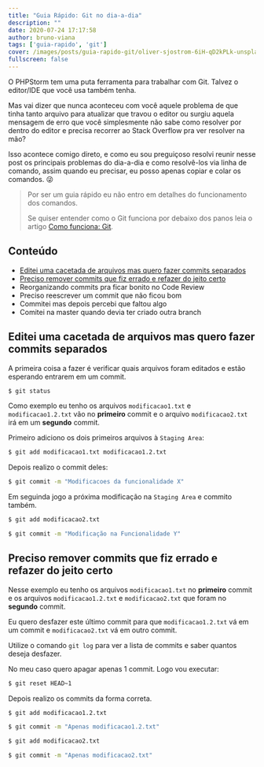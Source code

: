 ```yaml
---
title: "Guia Rápido: Git no dia-a-dia"
description: ""
date: 2020-07-24 17:17:58
author: bruno-viana
tags: ['guia-rapido', 'git']
cover: /images/posts/guia-rapido-git/oliver-sjostrom-6iH-qD2kPLk-unsplash.jpg
fullscreen: false
---
```

O PHPStorm tem uma puta ferramenta para trabalhar com Git. Talvez o editor/IDE que você usa também tenha.

Mas vai dizer que nunca aconteceu com você aquele problema de que tinha tanto arquivo para atualizar que travou o editor ou surgiu aquela mensagem de erro que você simplesmente não sabe como resolver por dentro do editor e precisa recorrer ao Stack Overflow pra ver resolver na mão?

Isso acontece comigo direto, e como eu sou preguiçoso resolvi reunir nesse post os principais problemas do dia-a-dia e como resolvê-los via linha de comando, assim quando eu precisar, eu posso apenas copiar e colar os comandos. :stuck_out_tongue_winking_eye:

> Por ser um guia rápido eu não entro em detalhes do funcionamento dos comandos.
>
> Se quiser entender como o Git funciona por debaixo dos panos leia o artigo [Como funciona: Git](/como-funciona-git).

## Conteúdo

- [Editei uma cacetada de arquivos mas quero fazer commits separados](#editei-uma-cacetada-de-arquivos-mas-quero-fazer-commits-separados)
- [Preciso remover commits que fiz errado e refazer do jeito certo](#preciso-remover-commits-que-fiz-errado-e-refazer-do-jeito-certo)
- Reorganizando commits pra ficar bonito no Code Review
- Preciso reescrever um commit que não ficou bom
- Commitei mas depois percebi que faltou algo
- Comitei na master quando devia ter criado outra branch

## Editei uma cacetada de arquivos mas quero fazer commits separados

A primeira coisa a fazer é verificar quais arquivos foram editados e estão esperando entrarem em um commit.

```bash
$ git status
```

Como exemplo eu tenho os arquivos `modificacao1.txt` e `modificacao1.2.txt` vão no **primeiro** commit e o arquivo `modificacao2.txt` irá em um **segundo** commit.

Primeiro adiciono os dois primeiros arquivos à `Staging Area`:

```bash
$ git add modificacao1.txt modificacao1.2.txt
```

Depois realizo o commit deles:

```bash
$ git commit -m "Modificacoes da funcionalidade X"
```

Em seguinda jogo a próxima modificação na `Staging Area` e commito também.

```bash
$ git add modificacao2.txt

$ git commit -m "Modificação na Funcionalidade Y"
```

## Preciso remover commits que fiz errado e refazer do jeito certo

Nesse exemplo eu tenho os arquivos `modificacao1.txt` no **primeiro** commit e os arquivos `modificacao1.2.txt` e `modificacao2.txt` que foram no **segundo** commit. 

Eu quero desfazer este último commit para que `modificacao1.2.txt` vá em um commit e `modificacao2.txt` vá em outro commit.

Utilize o comando `git log` para ver a lista de commits e saber quantos deseja desfazer.

No meu caso quero apagar apenas 1 commit. Logo vou executar:

```bash
$ git reset HEAD~1
```

Depois realizo os commits da forma correta.

```bash
$ git add modificacao1.2.txt

$ git commit -m "Apenas modificacao1.2.txt"

$ git add modificacao2.txt

$ git commit -m "Apenas modificacao2.txt"
```
